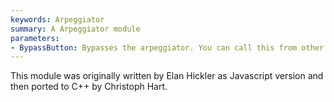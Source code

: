 ```yaml
---
keywords: Arpeggiator
summary: A Arpeggiator module
parameters:
- BypassButton: Bypasses the arpeggiator. You can call this from other MIDI callbacks to stop it from running.
---
```


This module was originally written by Elan Hickler as Javascript version and then ported to C++ by Christoph Hart.
